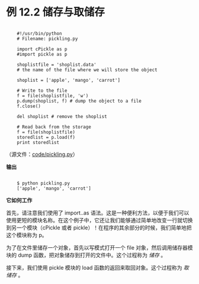 # 例 12.2 储存与取储存

```

    #!/usr/bin/python
    # Filename: pickling.py
    
    import cPickle as p
    #import pickle as p
    
    shoplistfile = 'shoplist.data'
    # the name of the file where we will store the object
    
    shoplist = ['apple', 'mango', 'carrot']
    
    # Write to the file
    f = file(shoplistfile, 'w')
    p.dump(shoplist, f) # dump the object to a file
    f.close()
    
    del shoplist # remove the shoplist
    
    # Read back from the storage
    f = file(shoplistfile)
    storedlist = p.load(f)
    print storedlist

```

（源文件：[code/pickling.py](http://woodpecker.org.cn/abyteofpython_cn/chinese/code/pickling.py)）

**输出**

```

    $ python pickling.py
    ['apple', 'mango', 'carrot']

```

**它如何工作**

首先，请注意我们使用了 import..as 语法。这是一种便利方法，以便于我们可以使用更短的模块名称。在这个例子中，它还让我们能够通过简单地改变一行就切换到另一个模块（cPickle 或者 pickle）！在程序的其余部分的时候，我们简单地把这个模块称为 p。

为了在文件里储存一个对象，首先以写模式打开一个 file 对象，然后调用储存器模块的 dump 函数，把对象储存到打开的文件中。这个过程称为 *储存* 。

接下来，我们使用 pickle 模块的 load 函数的返回来取回对象。这个过程称为 *取储存* 。


